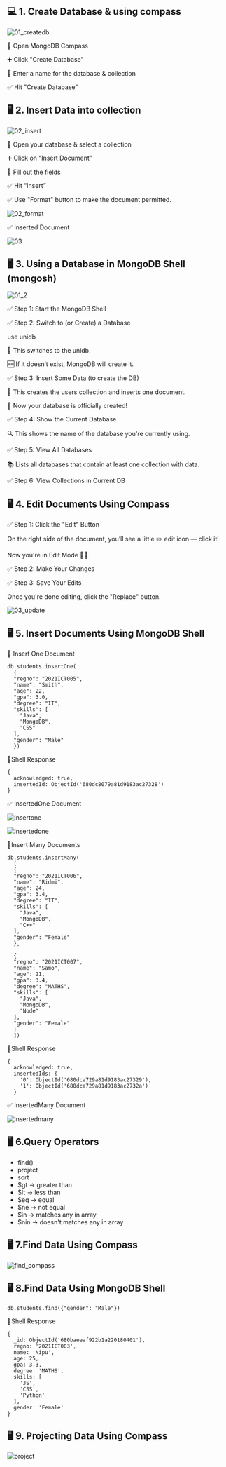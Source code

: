
## 💻 1. Create Database & using compass

![01_createdb](https://github.com/user-attachments/assets/c46277ea-77ed-47a8-a7f0-cfbc8c415a56)

🧭 Open MongoDB Compass

➕ Click "Create Database"

📝 Enter a name for the database & collection

✅ Hit "Create Database"


## 🖥️ 2. Insert Data into collection

![02_insert](https://github.com/user-attachments/assets/83013938-8dfc-46a0-9e1b-5493218c6fab)


🧭 Open your database & select a collection

➕ Click on “Insert Document”

📝 Fill out the fields 

✅ Hit “Insert” 

✅ Use "Format" button to make the document permitted.

![02_format](https://github.com/user-attachments/assets/a527a95a-f622-4e8c-969d-d9bc0d99114e)

✅ Inserted Document

![03](https://github.com/user-attachments/assets/7c737929-3fbc-42e4-bcfd-8bb45d5eef5f)


## 🖥️ 3. Using a Database in MongoDB Shell (mongosh)

![01_2](https://github.com/user-attachments/assets/b385a71a-6641-4ba2-9610-f9be8e354ffd)

✅ Step 1: Start the MongoDB Shell

✅ Step 2: Switch to (or Create) a Database

use unidb

📁 This switches to the unidb.

🆕 If it doesn’t exist, MongoDB will create it.

✅ Step 3: Insert Some Data (to create the DB)

📌 This creates the users collection and inserts one document.

🎉 Now your database is officially created!

✅ Step 4: Show the Current Database

🔍 This shows the name of the database you're currently using.

✅ Step 5: View All Databases

📚 Lists all databases that contain at least one collection with data.

✅ Step 6: View Collections in Current DB


## 🖥️ 4. Edit Documents Using Compass

✅ Step 1: Click the "Edit" Button

On the right side of the document, you’ll see a little ✏️ edit icon — click it!

Now you're in Edit Mode 🎯✨

✅ Step 2: Make Your Changes

✅ Step 3: Save Your Edits

Once you're done editing, click the "Replace" button.

![03_update](https://github.com/user-attachments/assets/375406a7-0afc-4801-856d-3ea022c3e5a7)


## 🖥️ 5. Insert Documents Using MongoDB Shell

📌 Insert One Document
~~~
db.students.insertOne(
  {
  "regno": "2021ICT005",
  "name": "Smith",
  "age": 22,
  "gpa": 3.0,
  "degree": "IT",
  "skills": [
    "Java",
    "MongoDB",
    "CSS"
  ],
  "gender": "Male"
  })
~~~
📌Shell Response
~~~
{
  acknowledged: true,
  insertedId: ObjectId('680dc8079a81d9183ac27328')
}
~~~

✅ InsertedOne Document

![insertone](https://github.com/user-attachments/assets/2a87968b-9524-432e-a6a4-88280d484a61)

![insertedone](https://github.com/user-attachments/assets/a7b1dee0-5c9e-47ab-acb9-a7fcb6b4844e)


📌Insert Many Documents

~~~
db.students.insertMany(
  [
  {
  "regno": "2021ICT006",
  "name": "Ridmi",
  "age": 24,
  "gpa": 3.4,
  "degree": "IT",
  "skills": [
    "Java",
    "MongoDB",
    "C++"
  ],
  "gender": "Female"
  },
  
  {
  "regno": "2021ICT007",
  "name": "Samo",
  "age": 21,
  "gpa": 3.4,
  "degree": "MATHS",
  "skills": [
    "Java",
    "MongoDB",
    "Node"
  ],
  "gender": "Female"
  }
  ])
~~~

📌Shell Response

~~~
{
  acknowledged: true,
  insertedIds: {
    '0': ObjectId('680dca729a81d9183ac27329'),
    '1': ObjectId('680dca729a81d9183ac2732a')
  }
~~~

✅ InsertedMany Document

![insertedmany](https://github.com/user-attachments/assets/0ede459b-e052-4331-8244-7892f27d8c49)

## 🖥️ 6.Query Operators

* find()
* project
* sort
* $gt -> greater than
* $lt -> less than
* $eq -> equal
* $ne -> not equal
* $in -> matches any in array
* $nin -> doesn't matches any in array

## 🖥️ 7.Find Data Using Compass

![find_compass](https://github.com/user-attachments/assets/81b2b84d-1f1f-4916-8b27-2a2058e6f302)

## 🖥️ 8.Find Data Using MongoDB Shell
~~~
db.students.find({"gender": "Male"})
~~~

📌Shell Response

~~~
{
  _id: ObjectId('680baeeaf922b1a220180401'),
  regno: '2021ICT003',
  name: 'Nipu',
  age: 25,
  gpa: 3.3,
  degree: 'MATHS',
  skills: [
    'JS',
    'CSS',
    'Python'
  ],
  gender: 'Female'
}
~~~

## 🖥️ 9. Projecting Data Using Compass

![project](https://github.com/user-attachments/assets/0dc2c4c7-97ac-437d-b90e-2ce398714bc5)
